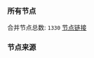 ### 所有节点
合并节点总数: `1330`
[节点链接](https://raw.githubusercontent.com/rzhy1/11/master/sub/sub_merge_base64.txt)

### 节点来源